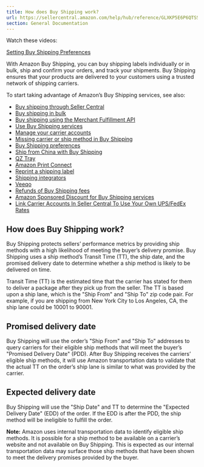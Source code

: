 ```yaml
---
title: How does Buy Shipping work?
url: https://sellercentral.amazon.com/help/hub/reference/GLXKP5E6P6QTSSU8
section: General Documentation
---
```


Watch these videos:

<param name="allowfullscreen">

[Setting Buy Shipping
Preferences](https://www.sellercentral.amazon.dev/learn/courses?moduleId=f2ea93b7-5cb5-45ad-9c17-6c40d7ad5e27&ref_=su_refined_search&modLanguage=English)

With Amazon Buy Shipping, you can buy shipping labels individually or in bulk,
ship and confirm your orders, and track your shipments. Buy Shipping ensures
that your products are delivered to your customers using a trusted network of
shipping carriers.

To start taking advantage of Amazon’s Buy Shipping services, see also:

  * [Buy shipping through Seller Central](/gp/help/G200202280)
  * [Buy shipping in bulk](/gp/help/G202168950)
  * [Buy shipping using the Merchant Fulfillment API](https://www.sellercentral.amazon.dev/help/hub/reference/G201950090)
  * [Use Buy Shipping services](https://www.sellercentral.amazon.dev/help/hub/reference/G200202220)
  * [Manage your carrier accounts](https://www.sellercentral.amazon.dev/help/hub/reference/G200785170)
  * [Missing carrier or ship method in Buy Shipping](https://www.sellercentral.amazon.dev/help/hub/reference/GTQMVHPB94LP2355)
  * [Buy Shipping preferences](https://www.sellercentral.amazon.dev/help/hub/reference/G202086070)
  * [Ship from China with Buy Shipping](https://www.sellercentral.amazon.dev/gp/help/GSL4PTYW5Y6Q6ACK)
  * [QZ Tray](https://www.sellercentral.amazon.dev/gp/help/GKULTMACW6HHP7AD)
  * [Amazon Print Connect](https://www.sellercentral.amazon.dev/gp/help/GQ8WSSALNXZJEW3S)
  * [Reprint a shipping label](https://www.sellercentral.amazon.dev/help/hub/reference/G200202250)
  * [Shipping integrators](https://www.sellercentral.amazon.dev/help/hub/reference/GZZPMC9QLNBX48RP)
  * [Veeqo](https://www.sellercentral.amazon.dev/help/hub/reference/GPW2UV7N2KW2GZHD)
  * [Refunds of Buy Shipping fees](https://www.sellercentral.amazon.dev/help/hub/reference/G200202270)
  * [Amazon Sponsored Discount for Buy Shipping services](https://www.sellercentral.amazon.dev/gp/help/G7X4G8VWJS9B8UUN)
  * [Link Carrier Accounts In Seller Central To Use Your Own UPS/FedEx Rates](https://www.sellercentral.amazon.dev/learn/courses?ref_=selleru_athena&courseId=d027e66e-d731-462a-9f0d-7afe4cbfba12&moduleId=b70e661e-4dae-45be-913d-a46ad2fe147e&modLanguage=English&contentType=VIDEO&category=TUTORIAL)

## How does Buy Shipping work?

Buy Shipping protects sellers’ performance metrics by providing ship methods
with a high likelihood of meeting the buyer’s delivery promise. Buy Shipping
uses a ship method’s Transit Time (TT), the ship date, and the promised
delivery date to determine whether a ship method is likely to be delivered on
time.

Transit Time (TT) is the estimated time that the carrier has stated for them
to deliver a package after they pick up from the seller. The TT is based upon
a ship lane, which is the "Ship From" and "Ship To" zip code pair. For
example, if you are shipping from New York City to Los Angeles, CA, the ship
lane could be 10001 to 90001.

## Promised delivery date

Buy Shipping will use the order’s "Ship From" and "Ship To" addresses to query
carriers for their eligible ship methods that will meet the buyer’s "Promised
Delivery Date" (PDD). After Buy Shipping receives the carriers’ eligible ship
methods, it will use Amazon transportation data to validate that the actual TT
on the order’s ship lane is similar to what was provided by the carrier.

## Expected delivery date

Buy Shipping will use the "Ship Date" and TT to determine the "Expected
Delivery Date" (EDD) of the order. If the EDD is after the PDD, the ship
method will be ineligible to fulfill the order.

**Note:** Amazon uses internal transportation data to identify eligible ship
methods. It is possible for a ship method to be available on a carrier’s
website and not available on Buy Shipping. This is expected as our internal
transportation data may surface those ship methods that have been shown to
meet the delivery promises provided by the buyer.

